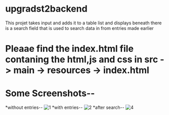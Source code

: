 # upgradst2backend

This projet takes input and adds it to a table list and displays beneath
there is a search field that is used to search data in from entries made earlier

# Pleaae find the index.html file contaning the html,js and css in src -> main -> resources -> index.html

# Some Screenshots--
*without entries--
![1](https://user-images.githubusercontent.com/70830990/113137932-cc6b1a00-9242-11eb-8955-b5a30de9ceab.png)
*with entries--
![2](https://user-images.githubusercontent.com/70830990/113138366-561ae780-9243-11eb-9a26-905b0855f399.png)
*after search--
![4](https://user-images.githubusercontent.com/70830990/113146092-e4479b80-924c-11eb-864e-c1fdb40d29ac.png)






